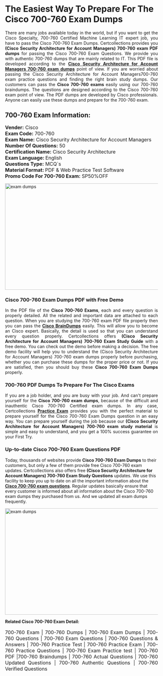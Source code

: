 <h1>The Easiest Way To Prepare For The Cisco 700-760 Exam Dumps</h1> <p style="text-align:justify">There are many jobs available today in the world, but if you want to get the Cisco Specialty, 700-760 Certified Machine Learning IT expert job, you have to pass the Cisco 700-760 Exam Dumps. Certcollections provides you <strong>(Cisco Security Architecture for Account Managers) 700-760 exam PDF dumps</strong> for passing the Cisco 700-760 Exam Questions. We provide you with authentic 700-760 dumps that are mainly related to IT. This PDF file is developed according to the <a href="https://www.certsofficial.com/cisco/700-760-questions"><strong>Cisco Security Architecture for Account Managers 700-760 exam dumps</strong></a> point of view. If you are worried about passing the Cisco Security Architecture for Account Managers700-760 exam practice questions and finding the right brain study dumps. Our customers can pass the <strong>Cisco 700-760 exams </strong>easily using our 700-760 braindumps. The questions are designed according to the Cisco 700-760 exam point of view. The PDF dumps are developed by Cisco professionals. Anyone can easily use these dumps and prepare for the 700-760 exam.</p> <h2><strong>700-760 Exam Information:</strong></h2> <p><span style="font-size:16px"><strong>Vender:</strong> Cisco<br /> <strong>Exam Code:</strong> 700-760<br /> <strong>Exam Name:</strong> Cisco Security Architecture for Account Managers<br /> <strong>Number Of Questions:</strong> 50<br /> <strong>Certification Name:</strong> Cisco Security Architecture<br /> <strong>Exam Language: </strong>English<br /> <strong>Questions Type:</strong> MCQ`s<br /> <strong>Material Format: </strong>PDF & Web Practice Test Software<br /> <strong>Promo Code For 700-760 Exam:</strong> SP50%OFF</span></p> <p><a href="https://www.certsofficial.com/cisco/700-760-questions" rel="no-follow"><img alt="exam dumps" src="https://www.certcollections.com/uploads/content/certsofficial.jpg" style="height:350px; width:750px" /></a></p> <h3><strong>Cisco 700-760 Exam Dumps PDF with Free Demo</strong></h3> <p style="text-align:justify">In the PDF file of the <strong>Cisco 700-760 Exams</strong>, each and every question is properly detailed. All the related and important data are attached to each question. When you are studying the 700-760 exam PDF file properly then you can pass the <a href="https://www.certsofficial.com/cisco-dumps"><strong>Cisco BrainDumps</strong></a> easily. This will allow you to become an Cisco expert. Basically, the detail is used so that you can understand every question properly. Certcollections offers <strong>(Cisco Security Architecture for Account Managers) 700-760 Exam Study Guide</strong> with a free demo. You can check out the demo before making a decision. The free demo facility will help you to understand the (Cisco Security Architecture for Account Managers) 700-760 exam dumps properly before purchasing, whether you can purchase these dumps for the proper price or not. If you are satisfied, then you should buy these <strong>Cisco 700-760 Exam Dumps</strong> properly.</p> <h3><strong>700-760 PDF Dumps To Prepare For The Cisco Exams</strong></h3> <p style="text-align:justify">If you are a job holder, and you are busy with your job. And can't prepare yourself for the <strong>Cisco 700-760 exam dumps</strong>, because of the difficult and inauthentic Cisco 700-760 Certified exam dumps. In any case, Certcollections <strong><a href="https://www.certsofficial.com/">Practice Exam</a></strong> provides you with the perfect material to prepare yourself for the Cisco 700-760 Exam Dumps question in an easy way. You can prepare yourself during the job because our <strong>(Cisco Security Architecture for Account Managers) 700-760 exam study material</strong> is simple and easy to understand, and you get a 100% success guarantee on your First Try.</p> <h3><strong>Up-to-date Cisco 700-760 Exam Questions PDF</strong></h3> <p>Today, thousands of websites provide <strong>Cisco 700-760 Exam Dumps</strong> to their customers, but only a few of them provide free Cisco 700-760 exam updates. Certcollections also offers free <strong>(Cisco Security Architecture for Account Managers) 700-760 Exam Study Questions</strong> updates. We use this facility to keep you up to date on all the important information about the <a href="https://www.certsofficial.com/cisco/700-760-questions"><strong>Cisco 700-760 exam questions</strong></a>. Regular updates basically ensure that every customer is informed about all information about the Cisco 700-760 exam dumps they purchased from us. And we updated all exam dumps frequently.</p> <p><a href="https://www.certsofficial.com/cisco/700-760-questions"><img alt="exam dumps " src="https://www.certcollections.com/uploads/content/certsofficial2.jpg" style="height:350px; width:750px" /></a></p> <p style="text-align:justify"><span style="font-size:14px"><strong>Related Cisco 700-760 Exam Detail:</strong></span><br /> <br /> <span style="font-size:16px">700-760 Exam | 700-760 Dumps | 700-760 Exam Dumps | 700-760 Questions | 700-760 Exam Questions | 700-760 Questions & Answers | 700-760 Practice Test | 700-760 Practice Exam | 700-760 Practice Questions | 700-760 Exam Practice test | 700-760 PDF |700-760 Braindumps | 700-760 Actual Questions | 700-760 Updated Questions | 700-760 Authentic Questions | 700-760 Verified Questions</span></p>
